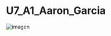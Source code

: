 # U7_A1_Aaron_Garcia

![imagen](https://github.com/Aroniii563/U7_A1_Aaron_Garcia/assets/140091318/cb1dc7c2-a1b8-4d3d-abd4-73f5d2a72f0b)

